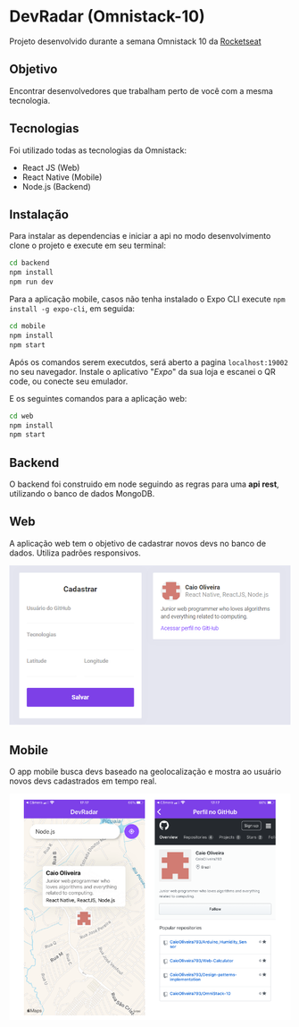 # DevRadar (Omnistack-10)

Projeto desenvolvido durante a semana Omnistack 10 da [Rocketseat](https://github.com/Rocketseat)

## Objetivo

Encontrar desenvolvedores que trabalham perto de você com a mesma tecnologia.

## Tecnologias

Foi utilizado todas as tecnologias da Omnistack:

- React JS (Web)
- React Native (Mobile)
- Node.js (Backend)

## Instalação

Para instalar as dependencias e iniciar a api no modo desenvolvimento clone o projeto e execute em seu terminal:

```bash
cd backend
npm install
npm run dev
```

Para a aplicação mobile, casos não tenha instalado o Expo CLI execute `npm install -g expo-cli`, em seguida:

```bash
cd mobile
npm install
npm start
```

Após os comandos serem executdos, será aberto a pagina `localhost:19002` no seu navegador. Instale o aplicativo "*Expo*" da sua loja e escanei o QR code, ou conecte seu emulador.

E os seguintes comandos para a aplicação web:

```bash
cd web
npm install
npm start
```

## Backend

O backend foi construido em node seguindo as regras para uma **api rest**, utilizando o banco de dados MongoDB.

## Web

A aplicação web tem o objetivo de cadastrar novos devs no banco de dados. Utiliza padrões responsivos.

![Web](.github/screenshots/web.png)

## Mobile

O app mobile busca devs baseado na geolocalização e mostra ao usuário novos devs cadastrados em tempo real.

![Mobile](.github/screenshots/mobile.png)
